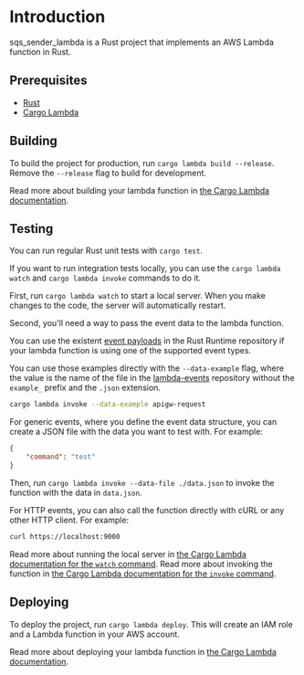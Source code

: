 # Introduction

sqs_sender_lambda is a Rust project that implements an AWS Lambda function in Rust.

## Prerequisites

- [Rust](https://www.rust-lang.org/tools/install)
- [Cargo Lambda](https://www.cargo-lambda.info/guide/installation.html)

## Building

To build the project for production, run `cargo lambda build --release`. Remove the `--release` flag to build for development.

Read more about building your lambda function in [the Cargo Lambda documentation](https://www.cargo-lambda.info/commands/build.html).

## Testing

You can run regular Rust unit tests with `cargo test`.

If you want to run integration tests locally, you can use the `cargo lambda watch` and `cargo lambda invoke` commands to do it.

First, run `cargo lambda watch` to start a local server. When you make changes to the code, the server will automatically restart.

Second, you'll need a way to pass the event data to the lambda function.

You can use the existent [event payloads](https://github.com/awslabs/aws-lambda-rust-runtime/tree/main/lambda-events/src/fixtures) in the Rust Runtime repository if your lambda function is using one of the supported event types.

You can use those examples directly with the `--data-example` flag, where the value is the name of the file in the [lambda-events](https://github.com/awslabs/aws-lambda-rust-runtime/tree/main/lambda-events/src/fixtures) repository without the `example_` prefix and the `.json` extension.

```bash
cargo lambda invoke --data-example apigw-request
```

For generic events, where you define the event data structure, you can create a JSON file with the data you want to test with. For example:

```json
{
    "command": "test"
}
```

Then, run `cargo lambda invoke --data-file ./data.json` to invoke the function with the data in `data.json`.

For HTTP events, you can also call the function directly with cURL or any other HTTP client. For example:

```bash
curl https://localhost:9000
```

Read more about running the local server in [the Cargo Lambda documentation for the `watch` command](https://www.cargo-lambda.info/commands/watch.html).
Read more about invoking the function in [the Cargo Lambda documentation for the `invoke` command](https://www.cargo-lambda.info/commands/invoke.html).

## Deploying

To deploy the project, run `cargo lambda deploy`. This will create an IAM role and a Lambda function in your AWS account.

Read more about deploying your lambda function in [the Cargo Lambda documentation](https://www.cargo-lambda.info/commands/deploy.html).
